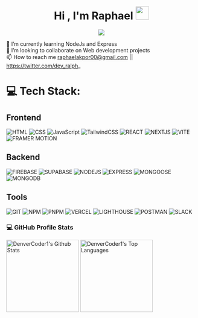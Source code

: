 
<h1 align="center"><b>Hi , I'm Raphael </b><img src="https://media.giphy.com/media/hvRJCLFzcasrR4ia7z/giphy.gif" width="35"></h1>

<p align="center">
  <a href="https://github.com/DenverCoder1/readme-typing-svg"><img src="https://readme-typing-svg.herokuapp.com?font=Doto&color=eb6913&size=50&center=true&vCenter=true&width=600&height=100&lines=Frontend+Developer;Backend+Engineer;Web3+Enthausiast;Problem+Solver;+Content+Writer;"></a>
</p>

🌱 I’m currently learning NodeJs and Express <br>
💞️ I’m looking to collaborate on Web development projects <br>
📫 How to reach me raphaelakpor00@gmail.com || https://twitter.com/dev_ralph_
  
# 💻 Tech Stack:
## Frontend
![HTML](https://img.shields.io/badge/HTML-E34F26?style=for-the-badge&logo=html5&logoColor=white&logoSize=auto) 
![CSS](https://img.shields.io/badge/CSS-NEXT?style=for-the-badge&logo=css&logoSize=auto&labelColor=%23663399&color=%23663399)
![JavaScript](https://img.shields.io/badge/JAVASCRIPT-000000?style=for-the-badge&logo=javascript&logoSize=auto)
![TailwindCSS](https://img.shields.io/badge/TAILWINDCSS-000000?style=for-the-badge&logo=tailwindcss&logoSize=auto)
![REACT](https://img.shields.io/badge/REACT-292828?style=for-the-badge&logo=react&logoSize=auto)
![NEXTJS](https://img.shields.io/badge/NEXTJS-292828?style=for-the-badge&logo=nextdotjs&logoSize=auto)
![VITE](https://img.shields.io/badge/VITE-646CFF?style=for-the-badge&logo=VITE&logoColor=%23FFFFFF&logoSize=auto)
![FRAMER MOTION](https://img.shields.io/badge/FRAMER_MOTION-%230055FF?style=for-the-badge&logo=FRAMER&logoColor=%23FFFFFF&logoSize=auto)

## Backend
![FIREBASE](https://img.shields.io/badge/FIREBASE-FFFFFF?style=for-the-badge&logo=firebase&logoColor=%23DD2C00&logoSize=auto)
![SUPABASE](https://img.shields.io/badge/SUPABASE-%23232324?style=for-the-badge&logo=supabase&logoColor=%233FCF8E&logoSize=auto)
![NODEJS](https://img.shields.io/badge/NODEJS-%235FA04E?style=for-the-badge&logo=nodedotjs&logoColor=%23ffffff&logoSize=auto)
![EXPRESS](https://img.shields.io/badge/EXPRESS-%23232324?style=for-the-badge&logo=express&logoColor=%23ffffff&logoSize=auto)
![MONGOOSE](https://img.shields.io/badge/mongoose-%23ffffff?style=for-the-badge&logo=mongoose&logoColor=%23880000&logoSize=auto)
![MONGODB](https://img.shields.io/badge/mongodb-%23232324?style=for-the-badge&logo=mongodb&logoColor=%2347A248&logoSize=auto)

## Tools
![GIT](https://img.shields.io/badge/GIT-%23232324?style=for-the-badge&logo=GIT&logoColor=%23F05032&logoSize=auto)
![NPM](https://img.shields.io/badge/npm-%23f3f3f3?style=for-the-badge&logo=npm&logoColor=%23CB3837&logoSize=auto)
![PNPM](https://img.shields.io/badge/pnpm-%23f3f3f3?style=for-the-badge&logo=pnpm&logoColor=%23F69220&logoSize=auto)
![VERCEL](https://img.shields.io/badge/VERCEL-%23232324?style=for-the-badge&logo=VERCEL&logoColor=%23FFFFFF&logoSize=auto)
![LIGHTHOUSE](https://img.shields.io/badge/lighthouse-%23FFFFFF?style=for-the-badge&logo=lighthouse&logoColor=%23F44B21&logoSize=auto)
![POSTMAN](https://img.shields.io/badge/postman-%23232324?style=for-the-badge&logo=postman&logoColor=%23FF6C37&logoSize=auto)
![SLACK](https://img.shields.io/badge/slack-%23FFFFFF?style=for-the-badge&logo=slack&logoColor=%234A154B&logoSize=auto)


 <h3>💻 GitHub Profile Stats</h3>

  <!-- https://github.com/anuraghazra/github-readme-stats -->

  <a href="https://github.com/anuraghazra/github-readme-stats"><img alt="DenverCoder1's Github Stats" src="https://denvercoder1-github-readme-stats.vercel.app/api/?username=cosmo578&show_icons=true&include_all_commits=true&count_private=true&theme=react&hide_border=true&bg_color=1F222E&title_color=eb6913&icon_color=eb6913" height="192px"/></a>
  <a href="https://github.com/anuraghazra/github-readme-stats"><img alt="DenverCoder1's Top Languages" src="https://denvercoder1-github-readme-stats.vercel.app/api/top-langs/?username=cosmo578&langs_count=8&layout=compact&theme=react&hide_border=true&bg_color=1F222E&title_color=eb6913&icon_color=eb6913&hide=Jupyter%20Notebook,Roff" height="192px"/></a>
  <br/>

